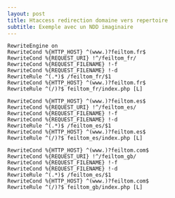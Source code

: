 ```yaml
---
layout: post
title: Htaccess redirection domaine vers repertoire 
subtitle: Exemple avec un NDD imaginaire
---
```

    
    RewriteEngine on
    RewriteCond %{HTTP_HOST} ^(www.)?feiltom.fr$
    RewriteCond %{REQUEST_URI} !^/feiltom_fr/
    RewriteCond %{REQUEST_FILENAME} !-f
    RewriteCond %{REQUEST_FILENAME} !-d
    RewriteRule ^(.*)$ /feiltom_fr/$1
    RewriteCond %{HTTP_HOST} ^(www.)?feiltom.fr$
    RewriteRule ^(/)?$ feiltom_fr/index.php [L]
    
    RewriteCond %{HTTP_HOST} ^(www.)?feiltom.es$
    RewriteCond %{REQUEST_URI} !^/feiltom_es/
    RewriteCond %{REQUEST_FILENAME} !-f
    RewriteCond %{REQUEST_FILENAME} !-d
    RewriteRule ^(.*)$ /feiltom_es/$1
    RewriteCond %{HTTP_HOST} ^(www.)?feiltom.es$
    RewriteRule ^(/)?$ feiltom_es/index.php [L]
    
    RewriteCond %{HTTP_HOST} ^(www.)?feiltom.com$
    RewriteCond %{REQUEST_URI} !^/feiltom_gb/
    RewriteCond %{REQUEST_FILENAME} !-f
    RewriteCond %{REQUEST_FILENAME} !-d
    RewriteRule ^(.*)$ /feiltom_es/$1
    RewriteCond %{HTTP_HOST} ^(www.)?feiltom.com$
    RewriteRule ^(/)?$ feiltom_gb/index.php [L]
